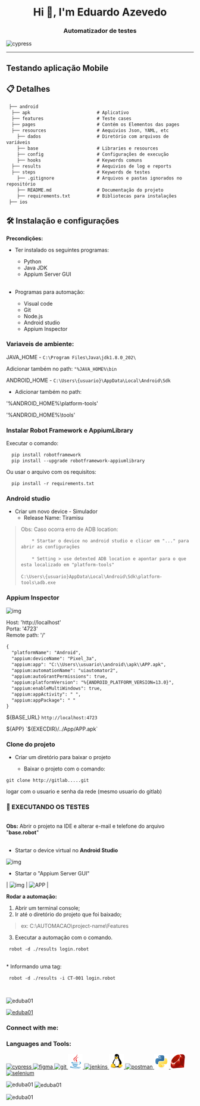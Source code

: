  <h1 align="center">Hi 👋, I'm Eduardo Azevedo</h1>
<h3 align="center">Automatizador de testes</h3>


 <img src="https://appium.io/docs/en/latest/assets/images/appium-logo-horiz.png" alt="cypress" width="300" height="80"/> 
 
 
---
## Testando aplicação Mobile   <br/>
  
## 📋  Detalhes   <br/>

 
````
 ├── android
  ├── apk                         # Aplicativo  
  ├── features                    # Teste cases 
  ├── pages                       # Contém os Elementos das pages
  ├── resources                   # Aequivios Json, YAML, etc  
    ├── dados                     # Diretório com arquivos de variáveis
    ├── base                      # Libraries e resources
    ├── config                    # Configurações de execução
    ├── hooks                     # Keywords comuns
  ├── results                     # Aequivios de log e reports    
  ├── steps                       # Keywords de testes  
    ├── .gitignore                # Arquivos e pastas ignorados no repositório  
    ├── README.md                 # Documentação do projeto  
    ├── requirements.txt          # Bibliotecas para instalações
 ├── ios
````

## 🛠️  Instalação e configurações    <br/>

**Precondições:**

* Ter instalado os seguintes programas:
    * Python
    * Java JDK
    * Appium Server GUI       <br/> <br/> 

* Programas para automação:
    * Visual code
    * Git
    * Node.js
    * Android studio
    * Appium Inspector

 

### Variaveis de ambiente:    <br/>

JAVA_HOME -   `C:\Program Files\Java\jdk1.8.0_202\`

Adicionar também no path: `"%JAVA_HOME%\bin`

ANDROID_HOME - `C:\Users\{usuario}\AppData\Local\Android\Sdk`
 

* Adicionar também no path:    <br/>

'%ANDROID_HOME%\platform-tools'

'%ANDROID_HOME%\tools'


### Instalar Robot Framework e AppiumLibrary  <br/>

  Executar o comando:   <br/>
````
  pip install robotframework 
  pip install --upgrade robotframework-appiumlibrary
````

Ou usar o arquivo com os requisitos:   <br/>
````
  pip install -r requirements.txt
````
 
 
### Android studio  <br/>

* Criar um novo device - Simulador    <br/>
    * Release Name:  Tiramisu

> Obs: Caso ocorra erro de ADB location:
> ````
>     * Startar o device no android studio e clicar em "..." para abrir as configurações
> 
>     * Setting > use detexted ADB location e apontar para o que esta localizado em "platform-tools"
> 
> C:\Users\{usuario}AppData\Local\Android\Sdk\platform-tools\adb.exe
> ````
 
 
### Appium Inspector    <br/>
![img](https://miro.medium.com/v2/resize:fit:640/1*CwMgZM3yyZdm1vfjNPZa6w.gif)


Host:               'http://localhost'    <br/>
Porta:              '4723'                <br/>
Remote path:        '/'                   <br/>

````
{
  "platformName": "Android",
  "appium:deviceName": "Pixel_3a",
  "appium:app": "C:\\Users\\usuario\\android\\apk\\APP.apk",
  "appium:automationName": "uiautomator2",
  "appium:autoGrantPermissions": true,
  "appium:platformVersion": "%{ANDROID_PLATFORM_VERSION=13.0}",
  "appium:enableMultiWindows": true,
  "appium:appActivity": " ",
  "appium:appPackage": " "
}
````

${BASE_URL}            `http://localhost:4723`
 
${APP}                 `${EXECDIR}/../App/APP.apk`

 ###  Clone do projeto 

* Criar um diretório para baixar o projeto

    * Baixar o projeto com o comando:
````
git clone http://gitlab.....git
````
logar com o usuario e senha da rede (mesmo usuario do gitlab)
 

 ### 🚀 EXECUTANDO OS TESTES

<br/>  **Obs:**  Abrir o projeto na IDE e alterar e-mail e telefone do arquivo "**base.robot**"   <br/> <br/>

* Startar o device virtual no  **Android Studio**    <br/>

![img](https://th.bing.com/th/id/OIP._NGJrLpMe-D47lnH8EcoVwAAAA?w=250&h=180&c=7&r=0&o=5&pid=1.7)

* Startar o "Appium Server GUI"    <br/>
 
| ![img](https://th.bing.com/th/id/OIP.RC_0b7mMmFTcz3mV6Ej22gHaG6?pid=ImgDet&rs=1) | ![ APP ](https://th.bing.com/th/id/OIP.9wyNNYGOlifdia3flh5PIAAAAA?pid=ImgDet&rs=1) |


**Rodar a automação:**    <br/>


1. Abrir um terminal console;  <br/>
1. Ir até o diretório do projeto que foi baixado;


> ex: C:\AUTOMACAO\project-name\Features

 
3. Executar a automação com o comando.    <br/>
````
 robot -d ./results login.robot

````
<br/>   * Informando uma tag:
````
 robot -d ./results -i CT-001 login.robot
````

 <br/>


<p align="left"> <img src="https://komarev.com/ghpvc/?username=eduba01&label=Profile%20views&color=0e75b6&style=flat" alt="eduba01" /> </p>

<p align="left"> <a href="https://github.com/ryo-ma/github-profile-trophy"><img src="https://github-profile-trophy.vercel.app/?username=eduba01" alt="eduba01" /></a> </p>

<h3 align="left">Connect with me:</h3>
<p align="left">
</p>

<h3 align="left">Languages and Tools:</h3>
<p align="left"> <a href="https://www.cypress.io" target="_blank" rel="noreferrer"> <img src="https://raw.githubusercontent.com/simple-icons/simple-icons/6e46ec1fc23b60c8fd0d2f2ff46db82e16dbd75f/icons/cypress.svg" alt="cypress" width="40" height="40"/> </a> <a href="https://www.figma.com/" target="_blank" rel="noreferrer"> <img src="https://www.vectorlogo.zone/logos/figma/figma-icon.svg" alt="figma" width="40" height="40"/> </a> <a href="https://git-scm.com/" target="_blank" rel="noreferrer"> <img src="https://www.vectorlogo.zone/logos/git-scm/git-scm-icon.svg" alt="git" width="40" height="40"/> </a> <a href="https://www.java.com" target="_blank" rel="noreferrer"> <img src="https://raw.githubusercontent.com/devicons/devicon/master/icons/java/java-original.svg" alt="java" width="40" height="40"/> </a> <a href="https://www.jenkins.io" target="_blank" rel="noreferrer"> <img src="https://www.vectorlogo.zone/logos/jenkins/jenkins-icon.svg" alt="jenkins" width="40" height="40"/> </a> <a href="https://www.linux.org/" target="_blank" rel="noreferrer"> <img src="https://raw.githubusercontent.com/devicons/devicon/master/icons/linux/linux-original.svg" alt="linux" width="40" height="40"/> </a> <a href="https://postman.com" target="_blank" rel="noreferrer"> <img src="https://www.vectorlogo.zone/logos/getpostman/getpostman-icon.svg" alt="postman" width="40" height="40"/> </a> <a href="https://www.python.org" target="_blank" rel="noreferrer"> <img src="https://raw.githubusercontent.com/devicons/devicon/master/icons/python/python-original.svg" alt="python" width="40" height="40"/> </a> <a href="https://www.ruby-lang.org/en/" target="_blank" rel="noreferrer"> <img src="https://raw.githubusercontent.com/devicons/devicon/master/icons/ruby/ruby-original.svg" alt="ruby" width="40" height="40"/> </a> <a href="https://www.selenium.dev" target="_blank" rel="noreferrer"> <img src="https://raw.githubusercontent.com/detain/svg-logos/780f25886640cef088af994181646db2f6b1a3f8/svg/selenium-logo.svg" alt="selenium" width="40" height="40"/> </a> </p>

<p><img align="left" src="https://github-readme-stats.vercel.app/api/top-langs?username=eduba01&show_icons=true&locale=en&layout=compact" alt="eduba01" /></p>

<p>&nbsp;<img align="center" src="https://github-readme-stats.vercel.app/api?username=eduba01&show_icons=true&locale=en" alt="eduba01" /></p>

<p><img align="center" src="https://github-readme-streak-stats.herokuapp.com/?user=eduba01&" alt="eduba01" /></p>

